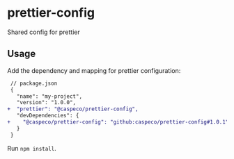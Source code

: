 # prettier-config

Shared config for prettier

## Usage

Add the dependency and mapping for prettier configuration:

```diff
 // package.json
 {
   "name": "my-project",
   "version": "1.0.0",
+  "prettier": "@caspeco/prettier-config",
   "devDependencies": {
+    "@caspeco/prettier-config": "github:caspeco/prettier-config#1.0.1",
   }
 }
```

Run `npm install`.

